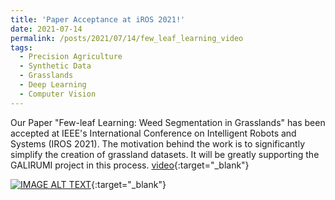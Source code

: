 ```yaml
---
title: 'Paper Acceptance at iROS 2021!'
date: 2021-07-14
permalink: /posts/2021/07/14/few_leaf_learning_video
tags:
  - Precision Agriculture
  - Synthetic Data
  - Grasslands
  - Deep Learning
  - Computer Vision
---
```


Our Paper "Few-leaf Learning: Weed Segmentation in Grasslands" has been accepted at IEEE's International Conference on Intelligent Robots and Systems (IROS 2021). The motivation behind the work is to significantly simplify the creation of grassland datasets. It will be greatly supporting the GALIRUMI project in this process. [video](https://www.youtube.com/watch?v=nHvpO0hVnAg){:target="_blank"}

[![IMAGE ALT TEXT](http://img.youtube.com/vi/TtDEi8Y6S_E/0.jpg)](http://www.youtube.com/watch?v=TtDEi8Y6S_E "Few-leaf Learning: Weed Segmentation in Grasslands - IROS 2021"){:target="_blank"}